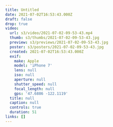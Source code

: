 ```yaml
---
title: Untitled
date: 2021-07-02T16:53:43.000Z
draft: false
drop: true
video:
  url: s3/video/2021-07-02-09-53-43.mp4
  thumb: s3/thumbs/2021-07-02-09-53-43.jpg
  preview: s3/previews/2021-07-02-09-53-43.jpg
  poster: s3/posters/2021-07-02-09-53-43.jpg
  created: 2021-07-02T16:53:43.000Z
  exif:
    make: Apple
    model: 'iPhone 7'
    lens: null
    iso: null
    aperture: null
    shutter_speed: null
    focal_length: null
    gps: '47.6886 -122.1119'
  title: null
  caption: null
  controls: true
  duration: 51
links: []
---
```

